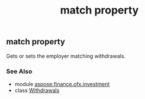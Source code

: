 ﻿---
title: match property
second_title: Aspose.Finance for Python via .NET API References
description: 
type: docs
weight: 40
url: /python-net/aspose.finance.ofx.investment/withdrawals/match/
is_root: false
---

## match property


Gets or sets the employer matching withdrawals.

### See Also
* module [aspose.finance.ofx.investment](../../)
* class [Withdrawals](/finance/python-net/aspose.finance.ofx.investment/withdrawals)
